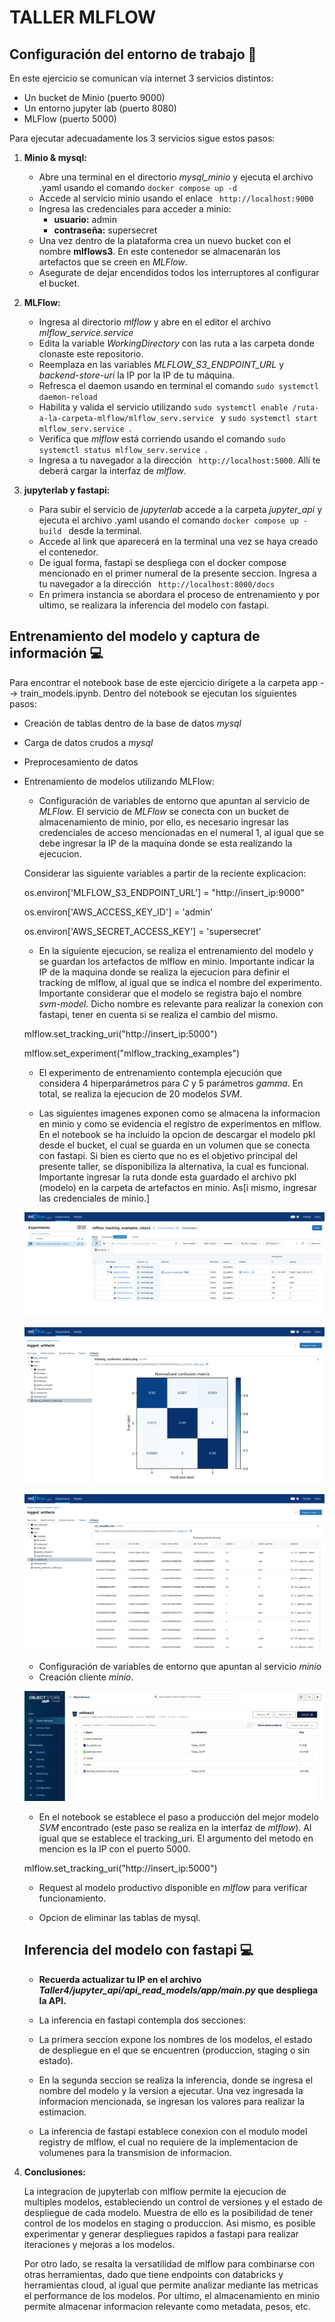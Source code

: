 # TALLER MLFLOW #

## Configuración del entorno de trabajo :wrench: ##

En este ejercicio se comunican vía internet 3 servicios distintos:
- Un bucket de Minio (puerto 9000)
- Un entorno jupyter lab (puerto 8080)
- MLFlow (puerto 5000)

Para ejecutar adecuadamente los 3 servicios sigue estos pasos:
1. **Minio & mysql:**
   - Abre una terminal en el directorio *mysql_minio* y ejecuta el archivo .yaml usando el comando ```docker compose up -d ```
   - Accede al servicio minio usando el enlace ``` http://localhost:9000```
   - Ingresa las credenciales para acceder a minio:
     - **usuario:** admin
     - **contraseña:** supersecret
   - Una vez dentro de la plataforma crea un nuevo bucket con el nombre **mlflows3**. En este contenedor se almacenarán los artefactos que se creen en *MLFlow*.
   - Asegurate de dejar encendidos todos los interruptores al configurar el bucket.

2. **MLFlow:**
   - Ingresa al directorio *mlflow* y abre en el editor el archivo *mlflow_service.service*
   - Edita la variable *WorkingDirectory* con las ruta a las carpeta donde clonaste este repositorio.
   - Reemplaza en las variables *MLFLOW_S3_ENDPOINT_URL* y *backend-store-uri* la IP por la IP de tu máquina.
   - Refresca el daemon usando en terminal el comando ``` sudo systemctl daemon-reload ```
   - Habilita y valida el servicio utilizando ```sudo systemctl enable /ruta-a-la-carpeta-mlflow/mlflow_serv.service ``` y ```sudo systemctl start mlflow_serv.service ```.
   - Verifica que *mlflow* está corriendo usando el comando ```sudo systemctl status mlflow_serv.service ```.
   - Ingresa a tu navegador a la dirección ``` http://localhost:5000```. Allí te deberá cargar la interfaz de *mlflow*.

3. **jupyterlab y fastapi:**
   -  Para subir el servicio de *jupyterlab* accede a la carpeta *jupyter_api* y ejecuta el archivo .yaml usando el comando ```docker compose up -build ``` desde la terminal.
   - Accede al link que aparecerá en la terminal una vez se haya creado el contenedor.
   - De igual forma, fastapi se despliega con el docker compose mencionado en el primer numeral de la presente seccion. Ingresa a tu navegador a la dirección ``` http://localhost:8000/docs```
   - En primera instancia se abordara el proceso de entrenamiento y por ultimo, se realizara la inferencia del modelo con fastapi.

## Entrenamiento del modelo y captura de información :computer: ##

Para encontrar el notebook base de este ejercicio dirígete a la carpeta app --> train_models.ipynb. Dentro del notebook se ejecutan los siguientes pasos:

- Creación de tablas dentro de la base de datos *mysql*
- Carga de datos crudos a *mysql*
- Preprocesamiento de datos
- Entrenamiento de modelos utilizando MLFlow:
  - Configuración de variables de entorno que apuntan al servicio de *MLFlow*. El servicio de *MLFlow* se conecta con un bucket de almacenamiento de minio, por ello, es necesario ingresar las credenciales de acceso mencionadas en el numeral 1, al igual que se debe ingresar la IP de la maquina donde se esta realizando la ejecucion.

  Considerar las siguiente variables a partir de la reciente explicacion:

  os.environ['MLFLOW_S3_ENDPOINT_URL'] = "http://insert_ip:9000"

  os.environ['AWS_ACCESS_KEY_ID'] = 'admin'

  os.environ['AWS_SECRET_ACCESS_KEY'] = 'supersecret'

  - En la siguiente ejecucion, se realiza el entrenamiento del modelo y se guardan los artefactos de mlflow en minio. Importante indicar la IP de la maquina donde se realiza la ejecucion para definir el tracking de mlflow, al igual que se indica el nombre del experimento. Importante considerar que el modelo se registra bajo el nombre *svm-model*.
  Dicho nombre es relevante para realizar la conexion con fastapi, tener en cuenta si se realiza el cambio del mismo.

  mlflow.set_tracking_uri("http://insert_ip:5000")

  mlflow.set_experiment("mlflow_tracking_examples")
 
  - El experimento de entrenamiento contempla ejecución que considera 4 hiperparámetros para *C* y 5 parámetros *gamma*. En total, se realiza la ejecucion de 20 modelos *SVM*.

  - Las siguientes imagenes exponen como se almacena la informacion en minio y como se evidencia el registro de experimentos en mlflow. En el notebook se ha incluido la opcion de descargar el modelo pkl desde el bucket, el cual se guarda en un volumen que se conecta con fastapi. Si bien es cierto que no es el objetivo principal del presente taller, se disponibiliza la alternativa, la cual es funcional. Importante ingresar la ruta donde esta guardado el archivo pkl (modelo) en la carpeta de artefactos en minio. As[i mismo, ingresar las credenciales de minio.]

   ![ejecucion-entrenamiento-en-mlflow](imgs/corrida-mlflow.png)

   ![confusion-matrix](imgs/matriz-confusion-mlflow.png)

   ![ejeciones](imgs/corridas-mlflow.png)

  - Configuración de variables de entorno que apuntan al servicio *minio*
  - Creación cliente *minio*.

   ![minio](imgs/minio-metadata.png)

  - En el notebook se establece el paso a producción del mejor modelo *SVM* encontrado (este paso se realiza en la interfaz de *mlflow*). Al igual que se establece el tracking_uri. El argumento del metodo en mencion es la IP con el puerto 5000.

  mlflow.set_tracking_uri("http://insert_ip:5000")

  - Request al modelo productivo disponible en *mlflow* para verificar funcionamiento. 

  - Opcion de eliminar las tablas de mysql.

  ## Inferencia del modelo con fastapi :computer: ##

  - **Recuerda actualizar tu IP en el archivo *Taller4/jupyter_api/api_read_models/app/main.py* que despliega la API.**

  - La inferencia en fastapi contempla dos secciones:

   - La primera seccion expone los nombres de los modelos, el estado de despliegue en el que se encuentren (produccion, staging o sin estado). 

   - En la segunda seccion se realiza la inferencia, donde se ingresa el nombre del modelo y la version a ejecutar. Una vez ingresada la informacion mencionada, se ingresan los valores para realizar la estimacion.

   - La inferencia de fastapi establece conexion con el modulo model registry de mlflow, el cual no requiere de la implementacion de volumenes para la transmision de informacion.


4. **Conclusiones:**

   La integracion de jupyterlab con mlflow permite la ejecucion de multiples modelos, estableciendo un control de versiones y el estado de despliegue de cada modelo. Muestra de ello es la posibilidad de tener control de los modelos en staging o produccion. Asi mismo, es posible experimentar y generar despliegues rapidos a fastapi para realizar iteraciones y mejoras a los modelos.

   Por otro lado, se resalta la versatilidad de mlflow para combinarse con otras herramientas, dado que tiene endpoints con databricks y herramientas cloud, al igual que permite analizar mediante las metricas el performance de los modelos. Por ultimo, el almacenamiento en minio permite almacenar informacion relevante como metadata, pesos, etc.
